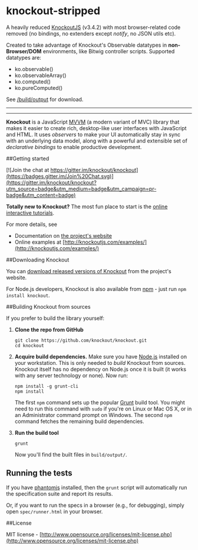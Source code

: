 # knockout-stripped
A heavily reduced [KnockoutJS](http://knockoutjs.com/) (v3.4.2) with most browser-related code removed
(no bindings, no extenders except *notify*, no JSON utils etc).

Created to take advantage of Knockout's Observable datatypes in **non-Browser/DOM** environments, like Bitwig controller scripts.
Supported datatypes are:
* ko.observable()
* ko.observableArray()
* ko.computed()
* ko.pureComputed()

See [/build/output](./build/output) for download.

---
---

**Knockout** is a JavaScript [MVVM](http://en.wikipedia.org/wiki/Model_View_ViewModel) (a modern variant of MVC) library that makes it easier to create rich, desktop-like user interfaces with JavaScript and HTML. It uses *observers* to make your UI automatically stay in sync with an underlying data model, along with a powerful and extensible set of *declarative bindings* to enable productive development.

##Getting started

[![Join the chat at https://gitter.im/knockout/knockout](https://badges.gitter.im/Join%20Chat.svg)](https://gitter.im/knockout/knockout?utm_source=badge&utm_medium=badge&utm_campaign=pr-badge&utm_content=badge)

**Totally new to Knockout?** The most fun place to start is the [online interactive tutorials](http://learn.knockoutjs.com/).

For more details, see

 * Documentation on [the project's website](http://knockoutjs.com/documentation/introduction.html)
 * Online examples at [http://knockoutjs.com/examples/](http://knockoutjs.com/examples/)

##Downloading Knockout

You can [download released versions of Knockout](http://knockoutjs.com/downloads/) from the project's website.

For Node.js developers, Knockout is also available from [npm](https://npmjs.org/) - just run `npm install knockout`.

##Building Knockout from sources

If you prefer to build the library yourself:

 1. **Clone the repo from GitHub**

        git clone https://github.com/knockout/knockout.git
        cd knockout

 2. **Acquire build dependencies.** Make sure you have [Node.js](http://nodejs.org/) installed on your workstation. This is only needed to _build_ Knockout from sources. Knockout itself has no dependency on Node.js once it is built (it works with any server technology or none). Now run:

        npm install -g grunt-cli
        npm install

    The first `npm` command sets up the popular [Grunt](http://gruntjs.com/) build tool. You might need to run this command with `sudo` if you're on Linux or Mac OS X, or in an Administrator command prompt on Windows. The second `npm` command fetches the remaining build dependencies.

 3. **Run the build tool**

        grunt

    Now you'll find the built files in `build/output/`.

## Running the tests

If you have [phantomjs](http://phantomjs.org/download.html) installed, then the `grunt` script will automatically run the specification suite and report its results.

Or, if you want to run the specs in a browser (e.g., for debugging), simply open `spec/runner.html` in your browser.

##License

MIT license - [http://www.opensource.org/licenses/mit-license.php](http://www.opensource.org/licenses/mit-license.php)
